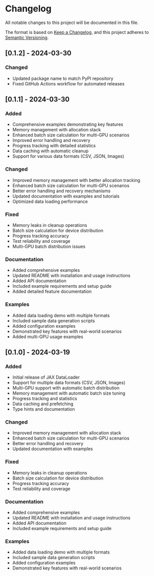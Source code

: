# Changelog

All notable changes to this project will be documented in this file.

The format is based on [Keep a Changelog](https://keepachangelog.com/en/1.0.0/),
and this project adheres to [Semantic Versioning](https://semver.org/spec/v2.0.0.html).

## [0.1.2] - 2024-03-30

### Changed
- Updated package name to match PyPI repository
- Fixed GitHub Actions workflow for automated releases

## [0.1.1] - 2024-03-30

### Added
- Comprehensive examples demonstrating key features
- Memory management with allocation stack
- Enhanced batch size calculation for multi-GPU scenarios
- Improved error handling and recovery
- Progress tracking with detailed statistics
- Data caching with automatic cleanup
- Support for various data formats (CSV, JSON, Images)

### Changed
- Improved memory management with better allocation tracking
- Enhanced batch size calculation for multi-GPU scenarios
- Better error handling and recovery mechanisms
- Updated documentation with examples and tutorials
- Optimized data loading performance

### Fixed
- Memory leaks in cleanup operations
- Batch size calculation for device distribution
- Progress tracking accuracy
- Test reliability and coverage
- Multi-GPU batch distribution issues

### Documentation
- Added comprehensive examples
- Updated README with installation and usage instructions
- Added API documentation
- Included example requirements and setup guide
- Added detailed feature documentation

### Examples
- Added data loading demo with multiple formats
- Included sample data generation scripts
- Added configuration examples
- Demonstrated key features with real-world scenarios
- Added multi-GPU usage examples

## [0.1.0] - 2024-03-19

### Added
- Initial release of JAX DataLoader
- Support for multiple data formats (CSV, JSON, Images)
- Multi-GPU support with automatic batch distribution
- Memory management with automatic batch size tuning
- Progress tracking and statistics
- Data caching and prefetching
- Type hints and documentation

### Changed
- Improved memory management with allocation stack
- Enhanced batch size calculation for multi-GPU scenarios
- Better error handling and recovery
- Updated documentation with examples

### Fixed
- Memory leaks in cleanup operations
- Batch size calculation for device distribution
- Progress tracking accuracy
- Test reliability and coverage

### Documentation
- Added comprehensive examples
- Updated README with installation and usage instructions
- Added API documentation
- Included example requirements and setup guide

### Examples
- Added data loading demo with multiple formats
- Included sample data generation scripts
- Added configuration examples
- Demonstrated key features with real-world scenarios 